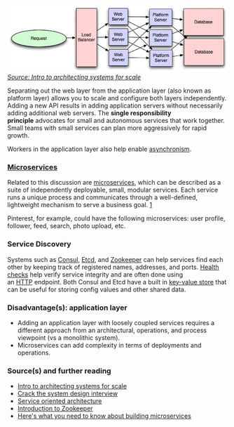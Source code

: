 [![](https://github.com/donnemartin/system-design-primer/raw/master/images/yB5SYwm.png)](https://github.com/donnemartin/system-design-primer/blob/master/images/yB5SYwm.png)  
_[Source: Intro to architecting systems for scale](http://lethain.com/introduction-to-architecting-systems-for-scale/#platform_layer)_

Separating out the web layer from the application layer (also known as platform layer) allows you to scale and configure both layers independently. Adding a new API results in adding application servers without necessarily adding additional web servers. The **single responsibility principle** advocates for small and autonomous services that work together. Small teams with small services can plan more aggressively for rapid growth.

Workers in the application layer also help enable [asynchronism](https://github.com/donnemartin/system-design-primer?tab=readme-ov-file#asynchronism).
### [Microservices](Microservices.md)
Related to this discussion are [microservices](https://en.wikipedia.org/wiki/Microservices), which can be described as a suite of independently deployable, small, modular services. Each service runs a unique process and communicates through a well-defined, lightweight mechanism to serve a business goal. [1](https://smartbear.com/learn/api-design/what-are-microservices)

Pinterest, for example, could have the following microservices: user profile, follower, feed, search, photo upload, etc.
### Service Discovery
Systems such as [Consul](https://www.consul.io/docs/index.html), [Etcd](https://coreos.com/etcd/docs/latest), and [Zookeeper](http://www.slideshare.net/sauravhaloi/introduction-to-apache-zookeeper) can help services find each other by keeping track of registered names, addresses, and ports. [Health checks](https://www.consul.io/intro/getting-started/checks.html) help verify service integrity and are often done using an [HTTP](https://github.com/donnemartin/system-design-primer?tab=readme-ov-file#hypertext-transfer-protocol-http) endpoint. Both Consul and Etcd have a built in [key-value store](https://github.com/donnemartin/system-design-primer?tab=readme-ov-file#key-value-store) that can be useful for storing config values and other shared data.
### Disadvantage(s): application layer
- Adding an application layer with loosely coupled services requires a different approach from an architectural, operations, and process viewpoint (vs a monolithic system).
- Microservices can add complexity in terms of deployments and operations.
### Source(s) and further reading
- [Intro to architecting systems for scale](http://lethain.com/introduction-to-architecting-systems-for-scale)
- [Crack the system design interview](http://www.puncsky.com/blog/2016-02-13-crack-the-system-design-interview)
- [Service oriented architecture](https://en.wikipedia.org/wiki/Service-oriented_architecture)
- [Introduction to Zookeeper](http://www.slideshare.net/sauravhaloi/introduction-to-apache-zookeeper)
- [Here's what you need to know about building microservices](https://cloudncode.wordpress.com/2016/07/22/msa-getting-started/)